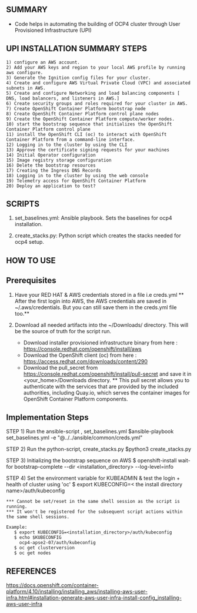 SUMMARY
--------
- Code helps in automating the building of OCP4 cluster through User Provisioned Infrastructure (UPI)

UPI INSTALLATION SUMMARY STEPS
------------------------------
    1) configure an AWS account.
    2) Add your AWS keys and region to your local AWS profile by running aws configure.
    3) Generate the Ignition config files for your cluster.
    4) Create and configure AWS Virtual Private Cloud (VPC) and associated subnets in AWS.
    5) Create and configure Networking and load balancing components [ DNS, load balancers, and listeners in AWS.]
    6) Create security groups and roles required for your cluster in AWS.
    7) Create OpenShift Container Platform bootstrap node
    8) Create OpenShift Container Platform control plane nodes
    9) Create the OpenShift Container Platform compute/worker nodes.
    10) start the bootstrap sequence that initializes the OpenShift Container Platform control plane
    11) install the OpenShift CLI (oc) to interact with OpenShift Container Platform from a command-line interface. 
    12) Logging in to the cluster by using the CLI
    13) Approve the certificate signing requests for your machines
    14) Initial Operator configuration
    15) Image registry storage configuration
    16) Delete the bootstrap resources
    17) Creating the Ingress DNS Records
    18) Logging in to the cluster by using the web console
    19) Telemetry access for OpenShift Container Platform
    20) Deploy an application to test?



SCRIPTS
---------
1) set_baselines.yml: Ansible playbook. Sets the baselines for ocp4 installation.

2) create_stacks.py: Python script which creates the stacks needed for ocp4 setup.


HOW TO USE
------------

Prerequisites
---------------

1) Have your RED HAT & AWS credentials stored in a file i.e creds.yml
** After the first login into AWS, the AWS credentials are saved in ~/.aws/credentials. But you can still save them in the creds.yml file too.**

2) Download all needed artifacts into the ~/Downloads/ directory. This will be the source of truth for the script run.
   - Download installer provisioned infrastructure binary from here : https://console.redhat.com/openshift/install/aws
   - Download the OpenShift client (oc) from here : https://access.redhat.com/downloads/content/290
   - Download the pull_secret from https://console.redhat.com/openshift/install/pull-secret and save it in <your_home>/Downloads directory.
   ** This pull secret allows you to authenticate with the services that are provided by the included authorities, including Quay.io, 
      which serves the container images for OpenShift Container Platform components.



Implementation Steps
--------------------

STEP 1) Run the ansible-script , set_baselines.yml
        $ansible-playbook set_baselines.yml -e "@../../ansible/common/creds.yml"

STEP 2) Run the python-script, create_stacks.py
       $python3 create_stacks.py

STEP 3) Initializing the bootstrap sequence on AWS 
       $ openshift-install wait-for bootstrap-complete --dir <installation_directory> --log-level=info 

STEP 4) Set the environment variable for KUBEADMIN & test the login + health of cluster using 'oc'
       $ export KUBECONFIG=< the install directory name>/auth/kubeconfig

    *** Cannot be set/reset in the same shell session as the script is running.
    *** It won't be registered for the subsequent script actions within the same shell sessions.

    Example:
       $ export KUBECONFIG=<installation_directory>/auth/kubeconfig
       $ echo $KUBECONFIG 
         ocp4-apse2-07/auth/kubeconfig
       $ oc get clusterversion
       $ oc get nodes


REFERENCES
------------

https://docs.openshift.com/container-platform/4.10/installing/installing_aws/installing-aws-user-infra.html#installation-generate-aws-user-infra-install-config_installing-aws-user-infra

